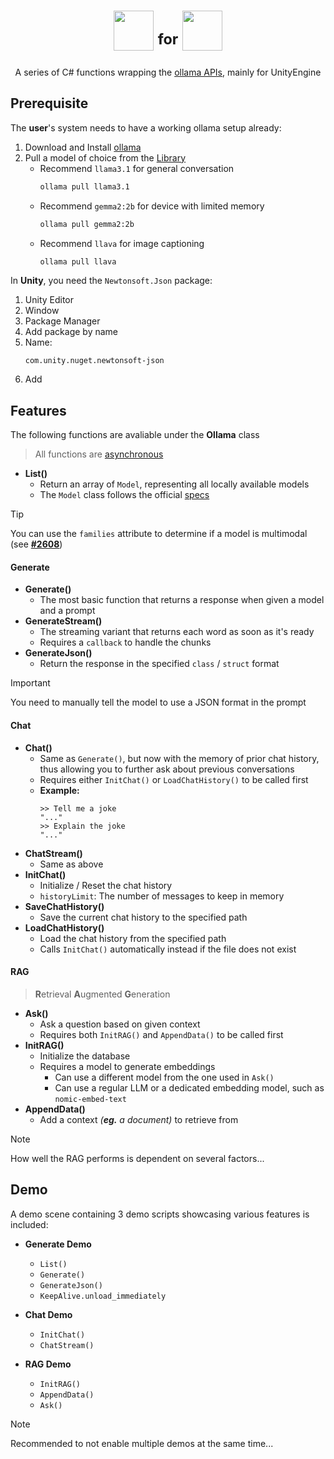 ﻿<h1 align="center">
<img src="https://avatars.githubusercontent.com/u/151674099" width=64 height=64>
<sup>for</sup>
<img src="https://avatars.githubusercontent.com/u/426196" width=64 height=64>
</h1>

<p align="center">
A series of C# functions wrapping the <a href="https://github.com/ollama/ollama/blob/main/docs/api.md">ollama APIs</a>, mainly for UnityEngine
</p>

## Prerequisite
The **user**'s system needs to have a working ollama setup already:

1. Download and Install [ollama](https://ollama.com/)
2. Pull a model of choice from the [Library](https://ollama.com/library)
    - Recommend `llama3.1` for general conversation
        ```bash
        ollama pull llama3.1
        ```
    - Recommend `gemma2:2b` for device with limited memory
        ```bash
        ollama pull gemma2:2b
        ```
    - Recommend `llava` for image captioning
        ```bash
        ollama pull llava
        ```

In **Unity**, you need the `Newtonsoft.Json` package:

1. Unity Editor
2. Window
3. Package Manager
4. Add package by name
5. Name:
    ```
    com.unity.nuget.newtonsoft-json
    ```
6. Add

## Features
The following functions are avaliable under the **Ollama** class

> All functions are [asynchronous](https://learn.microsoft.com/en-us/dotnet/csharp/language-reference/keywords/async)

- **List()**
    - Return an array of `Model`, representing all locally available models
    - The `Model` class follows the official [specs](https://github.com/ollama/ollama/blob/main/docs/api.md#list-local-models)

> [!TIP]
> You can use the `families` attribute to determine if a model is multimodal (see **[\#2608](https://github.com/ollama/ollama/issues/2608)**)

#### Generate

- **Generate()**
    - The most basic function that returns a response when given a model and a prompt
- **GenerateStream()**
    - The streaming variant that returns each word as soon as it's ready
    - Requires a `callback` to handle the chunks
- **GenerateJson()**
    - Return the response in the specified `class` / `struct` format

> [!IMPORTANT]
> You need to manually tell the model to use a JSON format in the prompt

#### Chat

- **Chat()**
    - Same as `Generate()`, but now with the memory of prior chat history, thus allowing you to further ask about previous conversations
    - Requires either `InitChat()` or `LoadChatHistory()` to be called first
    - **Example:**
        ```
        >> Tell me a joke
        "..."
        >> Explain the joke
        "..."
        ```
- **ChatStream()**
    - Same as above
- **InitChat()**
    - Initialize / Reset the chat history
    - `historyLimit`: The number of messages to keep in memory
- **SaveChatHistory()**
    - Save the current chat history to the specified path
- **LoadChatHistory()**
    - Load the chat history from the specified path
    - Calls `InitChat()` automatically instead if the file does not exist

#### RAG

> **R**etrieval **A**ugmented **G**eneration

- **Ask()**
    - Ask a question based on given context
    - Requires both `InitRAG()` and `AppendData()` to be called first
- **InitRAG()**
    - Initialize the database
    - Requires a model to generate embeddings
        - Can use a different model from the one used in `Ask()`
        - Can use a regular LLM or a dedicated embedding model, such as `nomic-embed-text`
- **AppendData()**
    - Add a context *(**eg.** a document)* to retrieve from

> [!NOTE]
> How well the RAG performs is dependent on several factors...

## Demo
A demo scene containing 3 demo scripts showcasing various features is included:

- **Generate Demo**
    - `List()`
    - `Generate()`
    - `GenerateJson()`
    - `KeepAlive.unload_immediately`

- **Chat Demo**
    - `InitChat()`
    - `ChatStream()`

- **RAG Demo**
    - `InitRAG()`
    - `AppendData()`
    - `Ask()`

> [!NOTE]
> Recommended to not enable multiple demos at the same time...
